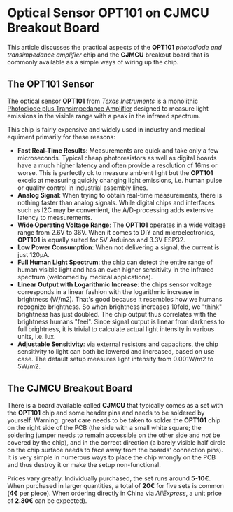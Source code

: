 # Optical Sensor OPT101 on CJMCU Breakout Board

This article discusses the practical aspects of the **OPT101** *photodiode and transimpedance amplifier* chip and the **CJMCU** breakout board that is commonly available as a simple ways of wiring up the chip.

## The OPT101 Sensor

The optical sensor **OPT101** from *Texas Instruments* is a monolithic [Photodiode plus Transimpedance Amplifier](https://www.ti.com/lit/ds/symlink/opt101.pdf) designed to measure light emissions in the visible range with a peak in the infrared spectrum.

This chip is fairly expensive and widely used in industry and medical equiment primarily for these reasons:

* **Fast Real-Time Results**: Measurements are quick and take only a few microseconds. Typical cheap photoresistors as well as digital boards have a much higher latency and often provide a resolution of 16ms or worse. This is perfectly ok to measure ambient light but the **OPT101** excels at measuring quickly changing light emissions, i.e. human pulse or quality control in industrial assembly lines.
* **Analog Signal**: When trying to obtain real-time measurements, there is nothing faster than analog signals. While digital chips and interfaces such as I2C may be convenient, the A/D-processing adds extensive latency to measurements.
* **Wide Operating Voltage Range**: The **OPT101** operates in a wide voltage range from 2.6V to 36V. When it comes to DIY and microelectronics, **OPT101** is equally suited for 5V Arduinos and 3.3V ESP32.
* **Low Power Consumption**: When not delivering a signal, the current is just 120μA.
* **Full Human Light Spectrum**: the chip can detect the entire range of human visible light and has an even higher sensitivity in the Infrared spectrum (welcomed by medical applications).
* **Linear Output with Logarithmic Increase**: the chips sensor voltage corresponds in a linear fashion with the logarithmic increase in brightness (W/m2). That's good because it resembles how we humans recognize brightness. So when brightness increases 10fold, we "think" brightness has just doubled. The chip output thus correlates with the brightness humans "feel". Since signal output is linear from darkness to full brightness, it is trivial to calculate actual light intensity in various units, i.e. lux.
* **Adjustable Sensitivity**:  via external resistors and capacitors, the chip sensitivity to light can both be lowered and increased, based on use case. The default setup measures light intensity from 0.001W/m2 to 5W/m2.

## The CJMCU Breakout Board

There is a board available called **CJMCU** that typically comes as a set with the **OPT101** chip and some header pins and needs to be soldered by yourself. Warning: great care needs to be taken to solder the **OPT101** chip on the right side of the PCB (the side with a small white square; the soldering jumper needs to remain accessible on the other side and *not* be covered by the chip), and in the correct direction (a barely visible half circle on the chip surface needs to face away from the boards' connection pins). It is very simple in numerous ways to place the chip wrongly on the PCB and thus destroy it or make the setup non-functional.

Prices vary greatly. Individually purchased, the set runs around **5-10€**. When purchased in larger quantities, a total of **20€** for five sets is common (**4€** per piece). When ordering directly in China via *AliExpress*, a unit price of **2.30€** can be expected).


